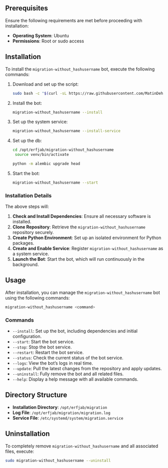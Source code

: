 ## Prerequisites

Ensure the following requirements are met before proceeding with installation:
- **Operating System**: Ubuntu
- **Permissions**: Root or sudo access

## Installation

To install the `migration-without_hashusername` bot, execute the following commands:

1. Download and set up the script:
   ```bash
   sudo bash -c "$(curl -sL https://raw.githubusercontent.com/MatinDehghanian/migration-without_hashusername/master/install.sh)" @ --install-script
   ```

2. Install the bot:
   ```bash
   migration-without_hashusername --install
   ```

3. Set up the system service:
   ```bash
   migration-without_hashusername --install-service
   ```

4. Set up the db:

   ```bash
   cd /opt/erfjab/migration-without_hashusername 
    source venv/bin/activate
   ```

   ```bash
   python -m alembic upgrade head
   ```

5. Start the bot:
   ```bash
   migration-without_hashusername --start
   ```

### Installation Details

The above steps will:
1. **Check and Install Dependencies**: Ensure all necessary software is installed.
2. **Clone Repository**: Retrieve the `migration-without_hashusername` repository securely.
3. **Create Python Environment**: Set up an isolated environment for Python packages.
4. **Create and Enable Service**: Register `migration-without_hashusername` as a system service.
5. **Launch the Bot**: Start the bot, which will run continuously in the background.

## Usage

After installation, you can manage the `migration-without_hashusername` bot using the following commands:

```bash
migration-without_hashusername <command>
```

### Commands

- `--install`: Set up the bot, including dependencies and initial configuration.
- `--start`: Start the bot service.
- `--stop`: Stop the bot service.
- `--restart`: Restart the bot service.
- `--status`: Check the current status of the bot service.
- `--logs`: View the bot’s logs in real time.
- `--update`: Pull the latest changes from the repository and apply updates.
- `--uninstall`: Fully remove the bot and all related files.
- `--help`: Display a help message with all available commands.

## Directory Structure

- **Installation Directory**: `/opt/erfjab/migration`
- **Log File**: `/opt/erfjab/migration/migration.log`
- **Service File**: `/etc/systemd/system/migration.service`

## Uninstallation

To completely remove `migration-without_hashusername` and all associated files, execute:

```bash
sudo migration-without_hashusername --uninstall
```
